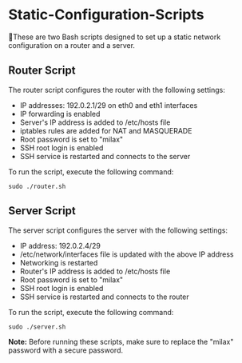 # Static-Configuration-Scripts
📡These are two Bash scripts designed to set up a static network configuration on a router and a server.

## Router Script

The router script configures the router with the following settings:

-   IP addresses: 192.0.2.1/29 on eth0 and eth1 interfaces
-   IP forwarding is enabled
-   Server's IP address is added to /etc/hosts file
-   iptables rules are added for NAT and MASQUERADE
-   Root password is set to "milax"
-   SSH root login is enabled
-   SSH service is restarted and connects to the server

To run the script, execute the following command:

`sudo ./router.sh` 

## Server Script

The server script configures the server with the following settings:

-   IP address: 192.0.2.4/29
-   /etc/network/interfaces file is updated with the above IP address
-   Networking is restarted
-   Router's IP address is added to /etc/hosts file
-   Root password is set to "milax"
-   SSH root login is enabled
-   SSH service is restarted and connects to the router

To run the script, execute the following command:

`sudo ./server.sh` 

**Note:** Before running these scripts, make sure to replace the "milax" password with a secure password.
